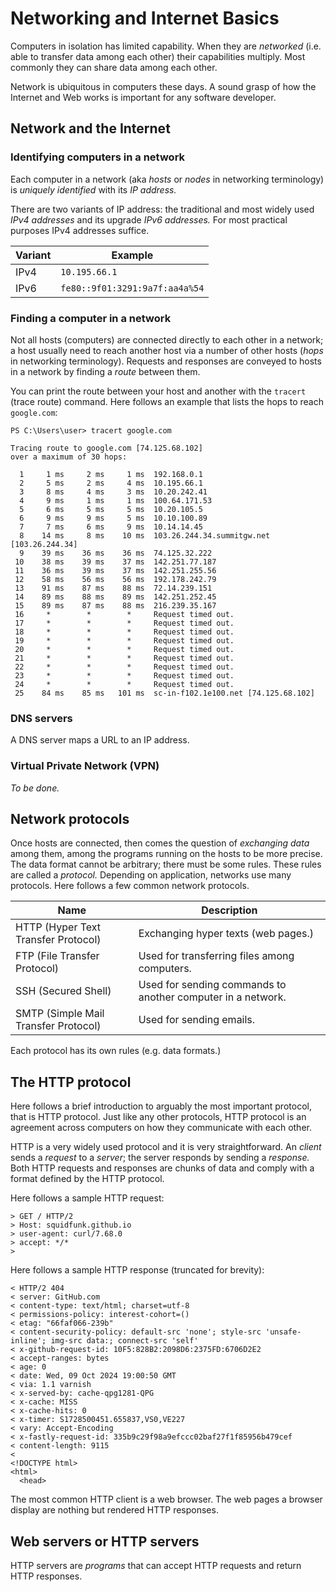 # Networking and Internet Basics

Computers in isolation has limited capability. When they are _networked_ (i.e. able to transfer data among each other) their capabilities multiply. Most commonly they can share data among each other.

Network is ubiquitous in computers these days. A sound grasp of how the Internet and Web works is important for any software developer.

## Network and the Internet

### Identifying computers in a network

Each computer in a network (aka _hosts_ or _nodes_ in networking terminology) is _uniquely identified_ with its _IP address._

There are two variants of IP address: the traditional and most widely used _IPv4 addresses_ and its upgrade _IPv6 addresses._ For most practical purposes IPv4 addresses suffice.

| Variant | Example
|---------|-------------
| IPv4    | `10.195.66.1`
| IPv6    | `fe80::9f01:3291:9a7f:aa4a%54`

### Finding a computer in a network

Not all hosts (computers) are connected directly to each other in a network; a host usually need to reach another host via a number of other hosts (_hops_ in networking terminology). Requests and responses are conveyed to hosts in a network by finding a _route_ between them.

You can print the route between your host and another with the `tracert` (trace route) command. Here follows an example that lists the hops to reach `google.com`:

```
PS C:\Users\user> tracert google.com

Tracing route to google.com [74.125.68.102]
over a maximum of 30 hops:

  1     1 ms     2 ms     1 ms  192.168.0.1
  2     5 ms     2 ms     4 ms  10.195.66.1
  3     8 ms     4 ms     3 ms  10.20.242.41
  4     9 ms     1 ms     1 ms  100.64.171.53
  5     6 ms     5 ms     5 ms  10.20.105.5
  6     9 ms     9 ms     5 ms  10.10.100.89
  7     7 ms     6 ms     9 ms  10.14.14.45
  8    14 ms     8 ms    10 ms  103.26.244.34.summitgw.net [103.26.244.34]
  9    39 ms    36 ms    36 ms  74.125.32.222
 10    38 ms    39 ms    37 ms  142.251.77.187
 11    36 ms    39 ms    37 ms  142.251.255.56
 12    58 ms    56 ms    56 ms  192.178.242.79
 13    91 ms    87 ms    88 ms  72.14.239.151
 14    89 ms    88 ms    89 ms  142.251.252.45
 15    89 ms    87 ms    88 ms  216.239.35.167
 16     *        *        *     Request timed out.
 17     *        *        *     Request timed out.
 18     *        *        *     Request timed out.
 19     *        *        *     Request timed out.
 20     *        *        *     Request timed out.
 21     *        *        *     Request timed out.
 22     *        *        *     Request timed out.
 23     *        *        *     Request timed out.
 24     *        *        *     Request timed out.
 25    84 ms    85 ms   101 ms  sc-in-f102.1e100.net [74.125.68.102]
```

### DNS servers

A DNS server maps a URL to an IP address.

### Virtual Private Network (VPN)

_To be done._

## Network protocols

Once hosts are connected, then comes the question of _exchanging data_ among them, among the programs running on the hosts to be more precise. The data format cannot be arbitrary; there must be some rules. These rules are called a _protocol._ Depending on application, networks use many protocols. Here follows a few common network protocols.

| Name           | Description
|----------------|------------
| HTTP (Hyper Text Transfer Protocol) | Exchanging hyper texts (web pages.)
| FTP (File Transfer Protocol)  | Used for transferring files among computers.
| SSH (Secured Shell)  | Used for sending commands to another computer in a network.
| SMTP (Simple Mail Transfer Protocol) | Used for sending emails.

Each protocol has its own rules (e.g. data formats.)

## The HTTP protocol

Here follows a brief introduction to arguably the most important protocol, that is HTTP protocol. Just like any other protocols, HTTP protocol is an agreement across computers on how they communicate with each other.

HTTP is a very widely used protocol and it is very straightforward. An _client_ sends a _request_ to a _server_; the server responds by sending a _response._ Both HTTP requests and responses are chunks of data and comply with a format defined by the HTTP protocol.

Here follows a sample HTTP request:

```
> GET / HTTP/2
> Host: squidfunk.github.io
> user-agent: curl/7.68.0
> accept: */*
>
```

Here follows a sample HTTP response (truncated for brevity):

```
< HTTP/2 404
< server: GitHub.com
< content-type: text/html; charset=utf-8
< permissions-policy: interest-cohort=()
< etag: "66faf066-239b"
< content-security-policy: default-src 'none'; style-src 'unsafe-inline'; img-src data:; connect-src 'self'
< x-github-request-id: 10F5:828B2:2098D6:2375FD:6706D2E2
< accept-ranges: bytes
< age: 0
< date: Wed, 09 Oct 2024 19:00:50 GMT
< via: 1.1 varnish
< x-served-by: cache-qpg1281-QPG
< x-cache: MISS
< x-cache-hits: 0
< x-timer: S1728500451.655837,VS0,VE227
< vary: Accept-Encoding
< x-fastly-request-id: 335b9c29f98a9efccc02baf27f1f85956b479cef
< content-length: 9115
<
<!DOCTYPE html>
<html>
  <head>
```

The most common HTTP client is a web browser. The web pages a browser display are nothing but rendered HTTP responses.

## Web servers or HTTP servers

HTTP servers are _programs_ that can accept HTTP requests and return HTTP responses.
